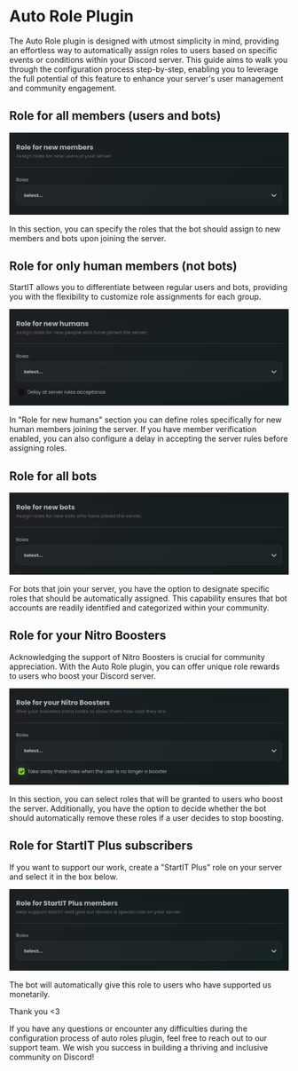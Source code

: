 # Auto Role Plugin 

The Auto Role plugin is designed with utmost simplicity in mind, providing an effortless way to automatically assign 
roles to users based on specific events or conditions within your Discord server. This guide aims to walk you through 
the configuration process step-by-step, enabling you to leverage the full potential of this feature to enhance your 
server's user management and community engagement.

## Role for all members (users and bots)

![img.png](../assets/v51.png)

In this section, you can specify the roles that the bot should assign to new members and bots upon joining the server.

## Role for only human members (not bots)

StartIT allows you to differentiate between regular users and bots, providing you with the flexibility to customize role
assignments for each group.

![img_2.png](../assets/v52.png)

In "Role for new humans" section you can define roles specifically for new human members joining the server. If you have
member verification enabled, you can also configure a delay in accepting the server rules before assigning roles.

## Role for all bots

![img_1.png](../assets/v53.png)

For bots that join your server, you have the option to designate specific roles that should be automatically assigned.
This capability ensures that bot accounts are readily identified and categorized within your community.

## Role for your Nitro Boosters

Acknowledging the support of Nitro Boosters is crucial for community appreciation. With the Auto Role plugin, you can
offer unique role rewards to users who boost your Discord server.

![img_3.png](../assets/v54.png)

In this section, you can select roles that will be granted to users who boost the server. Additionally, you have the
option to decide whether the bot should automatically remove these roles if a user decides to stop boosting.

## Role for StartIT Plus subscribers

If you want to support our work, create a "StartIT Plus" role on your server and select it in the box below.

![img_4.png](../assets/v55.png)

The bot will automatically give this role to users who have supported us monetarily.

Thank you <3

If you have any questions or encounter any difficulties during the configuration process of auto roles plugin, feel free
to reach out to our support team. We wish you success in building a thriving and inclusive community on Discord!

